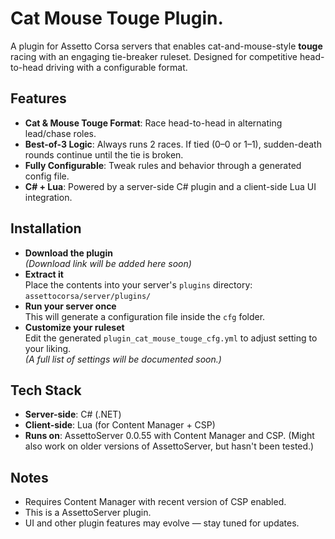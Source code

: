 # Cat Mouse Touge Plugin.

A plugin for Assetto Corsa servers that enables cat-and-mouse-style **touge** racing with an engaging tie-breaker ruleset. Designed for competitive head-to-head driving with a configurable format.

## Features

- **Cat & Mouse Touge Format**: Race head-to-head in alternating lead/chase roles.
- **Best-of-3 Logic**: Always runs 2 races. If tied (0–0 or 1–1), sudden-death rounds continue until the tie is broken.
- **Fully Configurable**: Tweak rules and behavior through a generated config file.
- **C# + Lua**: Powered by a server-side C# plugin and a client-side Lua UI integration.

## Installation

- **Download the plugin**  
    _(Download link will be added here soon)_
- **Extract it**  
    Place the contents into your server's `plugins` directory:
    `assettocorsa/server/plugins/`
- **Run your server once**  
    This will generate a configuration file inside the `cfg` folder.
- **Customize your ruleset**  
    Edit the generated `plugin_cat_mouse_touge_cfg.yml` to adjust setting to your liking.  
    _(A full list of settings will be documented soon.)_

## Tech Stack

- **Server-side**: C# (.NET)
- **Client-side**: Lua (for Content Manager + CSP)
- **Runs on**: AssettoServer 0.0.55 with Content Manager and CSP. (Might also work on older versions of AssettoServer, but hasn't been tested.)

## Notes

- Requires Content Manager with recent version of CSP enabled.
- This is a AssettoServer plugin.
- UI and other plugin features may evolve — stay tuned for updates.

